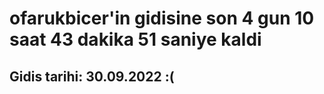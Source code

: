 # ofarukbicer'in gidisine son 4 gun 10 saat 43 dakika 51 saniye kaldi

## Gidis tarihi: 30.09.2022 :(